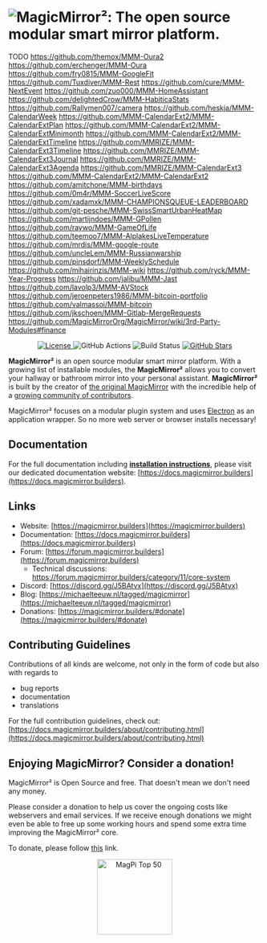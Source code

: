 # ![MagicMirror²: The open source modular smart mirror platform.](.github/header.png)

TODO
https://github.com/themox/MMM-Oura2
https://github.com/erchenger/MMM-Oura
https://github.com/fry0815/MMM-GoogleFit
https://github.com/Tuxdiver/MMM-Rest
https://github.com/cure/MMM-NextEvent
https://github.com/zuo000/MMM-HomeAssistant
https://github.com/delightedCrow/MMM-HabiticaStats
https://github.com/Rallymen007/camera
https://github.com/heskja/MMM-CalendarWeek
https://github.com/MMM-CalendarExt2/MMM-CalendarExtPlan
https://github.com/MMM-CalendarExt2/MMM-CalendarExtMinimonth
https://github.com/MMM-CalendarExt2/MMM-CalendarExtTimeline
https://github.com/MMRIZE/MMM-CalendarExt3Timeline
https://github.com/MMRIZE/MMM-CalendarExt3Journal
https://github.com/MMRIZE/MMM-CalendarExt3Agenda
https://github.com/MMRIZE/MMM-CalendarExt3
https://github.com/MMM-CalendarExt2/MMM-CalendarExt2
https://github.com/amitchone/MMM-birthdays
https://github.com/0m4r/MMM-SoccerLiveScore
https://github.com/xadamxk/MMM-CHAMPIONSQUEUE-LEADERBOARD
https://github.com/git-pesche/MMM-SwissSmartUrbanHeatMap
https://github.com/martijndoes/MMM-GPollen
https://github.com/raywo/MMM-GameOfLife
https://github.com/teemoo7/MMM-AlplakesLiveTemperature
https://github.com/mrdis/MMM-google-route
https://github.com/uncleLem/MMM-Russianwarship
https://github.com/pinsdorf/MMM-WeeklySchedule
https://github.com/mihairinzis/MMM-wiki
https://github.com/ryck/MMM-Year-Progress
https://github.com/jalibu/MMM-Jast
https://github.com/lavolp3/MMM-AVStock
https://github.com/jeroenpeters1986/MMM-bitcoin-portfolio
https://github.com/valmassoi/MMM-bitcoin
https://github.com/jkschoen/MMM-Gitlab-MergeRequests
https://github.com/MagicMirrorOrg/MagicMirror/wiki/3rd-Party-Modules#finance




<p style="text-align: center">
  <a href="https://choosealicense.com/licenses/mit">
  <img src="https://img.shields.io/badge/license-MIT-blue.svg" alt="License">
 </a>
 <img src="https://img.shields.io/github/actions/workflow/status/magicmirrororg/magicmirror/automated-tests.yaml" alt="GitHub Actions">
 <img src="https://img.shields.io/github/check-runs/magicmirrororg/magicmirror/master" alt="Build Status">
 <a href="https://github.com/MagicMirrorOrg/MagicMirror">
  <img src="https://img.shields.io/github/stars/magicmirrororg/magicmirror?style=social" alt="GitHub Stars">
 </a>
</p>

**MagicMirror²** is an open source modular smart mirror platform. With a growing list of installable modules, the **MagicMirror²** allows you to convert your hallway or bathroom mirror into your personal assistant. **MagicMirror²** is built by the creator of [the original MagicMirror](https://michaelteeuw.nl/tagged/magicmirror) with the incredible help of a [growing community of contributors](https://github.com/MagicMirrorOrg/MagicMirror/graphs/contributors).

MagicMirror² focuses on a modular plugin system and uses [Electron](https://www.electronjs.org/) as an application wrapper. So no more web server or browser installs necessary!

## Documentation

For the full documentation including **[installation instructions](https://docs.magicmirror.builders/getting-started/installation.html)**, please visit our dedicated documentation website: [https://docs.magicmirror.builders](https://docs.magicmirror.builders).

## Links

- Website: [https://magicmirror.builders](https://magicmirror.builders)
- Documentation: [https://docs.magicmirror.builders](https://docs.magicmirror.builders)
- Forum: [https://forum.magicmirror.builders](https://forum.magicmirror.builders)
  - Technical discussions: <https://forum.magicmirror.builders/category/11/core-system>
- Discord: [https://discord.gg/J5BAtvx](https://discord.gg/J5BAtvx)
- Blog: [https://michaelteeuw.nl/tagged/magicmirror](https://michaelteeuw.nl/tagged/magicmirror)
- Donations: [https://magicmirror.builders/#donate](https://magicmirror.builders/#donate)

## Contributing Guidelines

Contributions of all kinds are welcome, not only in the form of code but also with regards to

- bug reports
- documentation
- translations

For the full contribution guidelines, check out: [https://docs.magicmirror.builders/about/contributing.html](https://docs.magicmirror.builders/about/contributing.html)

## Enjoying MagicMirror? Consider a donation!

MagicMirror² is Open Source and free. That doesn't mean we don't need any money.

Please consider a donation to help us cover the ongoing costs like webservers and email services.
If we receive enough donations we might even be able to free up some working hours and spend some extra time improving the MagicMirror² core.

To donate, please follow [this](https://www.paypal.com/cgi-bin/webscr?cmd=_s-xclick&hosted_button_id=G5D8E9MR5DTD2&source=url) link.

<p style="text-align: center">
  <a href="https://forum.magicmirror.builders/topic/728/magicmirror-is-voted-number-1-in-the-magpi-top-50"><img src="https://magicmirror.builders/img/magpi-best-watermark-custom.png" width="150" alt="MagPi Top 50"></a>
</p>
